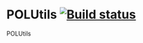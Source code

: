 POLUtils [![Build status](https://ci.appveyor.com/api/projects/status/1aiq38f30v09bgd3/branch/master?svg=true)](https://ci.appveyor.com/project/Windower/polutils/branch/master)
========

POLUtils
